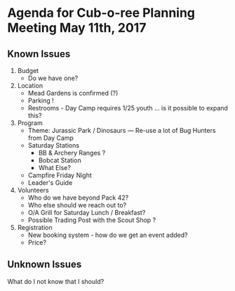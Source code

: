 # Agenda for Cub-o-ree Planning Meeting May 11th, 2017

## Known Issues
1. Budget
    * Do we have one?
2. Location
    * Mead Gardens is confirmed (?)
    * Parking !
    * Restrooms - Day Camp requires 1/25 youth ... is it possible to expand this?
3. Program
    * Theme: Jurassic Park / Dinosaurs — Re-use a lot of Bug Hunters from Day Camp
    * Saturday Stations
        * BB & Archery Ranges ?
        * Bobcat Station
        * What Else?
    * Campfire Friday Night
    * Leader's Guide
4. Volunteers
    * Who do we have beyond Pack 42?
    * Who else should we reach out to?
    * O/A Grill for Saturday Lunch / Breakfast?
    * Possible Trading Post with the Scout Shop ?
5. Registration
    * New booking system - how do we get an event added?
    * Price?

## Unknown Issues

What do I not know that I should?

